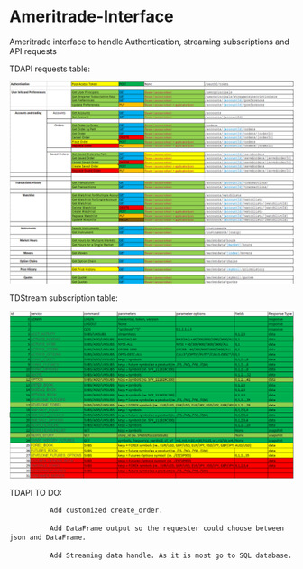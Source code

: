 # Ameritrade-Interface
Ameritrade interface to handle Authentication, streaming subscriptions and API requests

TDAPI requests table:

![Screenshot](TDAPITable.jpg)

TDStream subscription table:

![Screenshot](TDStreamerTable.png)

TDAPI TO DO: 

              Add customized create_order.

              Add DataFrame output so the requester could choose between json and DataFrame.
              
              Add Streaming data handle. As it is most go to SQL database. 
